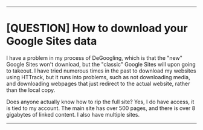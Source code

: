 
***

# [QUESTION] How to download your Google Sites data

I have a problem in my process of DeGoogling, which is that the "new" Google Sites won't download, but the "classic" Google Sites will upon going to takeout. I have tried numerous times in the past to download my websites using HTTrack, but it runs into problems, such as not downloading media, and downloading webpages that just redirect to the actual website, rather than the local copy.

Does anyone actually know how to rip the full site? Yes, I do have access, it is tied to my account. The main site has over 500 pages, and there is over 8 gigabytes of linked content. I also have multiple sites.

***
